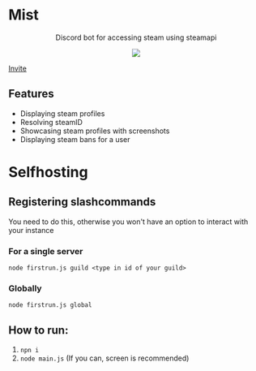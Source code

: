 # Mist

<p align="center"> Discord bot for accessing steam using steamapi</p>

<p align="center">
  <a href="https://discord.gg/MZhzgdbgsc">
    <img src="https://img.shields.io/discord/828964319764283412?style=for-the-badge">
  </a>
</p>

[Invite](https://discord.com/oauth2/authorize?client_id=826724857936609291&scope=applications.commands)

## Features
- Displaying steam profiles
- Resolving steamID
- Showcasing steam profiles with screenshots
- Displaying steam bans for a user

# Selfhosting

## Registering slashcommands
You need to do this, otherwise you won't have an option to interact with your instance

### For a single server
`node firstrun.js guild <type in id of your guild>`

### Globally 
`node firstrun.js global`

## How to run:
1. `npn i`
2. `node main.js` (If you can, screen is recommended) 
